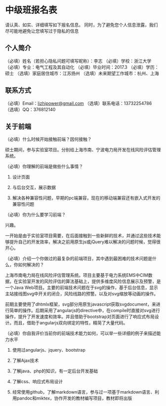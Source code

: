 # 中级班报名表

请认真、如实、详细填写如下报名信息。
同时，为了避免您个人信息泄露，我们尽可能地避免让您填写过于隐私的信息

## 个人简介

（必填）姓名（若担心隐私问题可填写昵称）：李志
（必填）学校：浙江大学
（必填）专业：电气工程及其自动化
（必填）毕业时间：2017.3
（必填）学历：硕士
（选填）家庭居住城市：江苏扬州
（选填）未来期望工作城市：杭州、上海

## 联系方式

（必填）Email：lizhipower@gmail.com
（选填）联系电话：13732254786
（选填）QQ：376812140

## 关于前端

（必填）什么时候开始接触前端？因何接触？

硕士期间，参与实验室项目。分别给上海市南、宁波电力局开发在线风险评估管理系统。

（必填）你理解的前端是做些什么事情？

1. 设计页面

2. 与后台交互，展示数据

3. 解决各种兼容性问题，早期的pc端兼容，现在的移动端兼容还有嵌入式开发的兼容性问题

（必填）你为什么要学习前端？

兴趣。

一开始是由于实验室项目需要，在后面接触到一些新鲜的技术，并通过这些技术能够提升自己的开发效率，解决之前用原生js或jQuery难以解决的问题时候，觉得很开心。

（必填）介绍一个你做过的最复杂的前端项目，其中遇到最困难的技术问题是什么，你如何解决的？

上海市南电力局在线风险评估管理系统。项目主要基于电力系统EMS中CIM数据，在实验室开发的风险评估的算法基础上，提供多维度风险信息展示及预警，是一个Java Web项目。主要的前端技术问题在于svg的操作，基于后台信息，显示主站接线图svg中开关的闭合，风险线路的预警。以及对svg缩放等动画的操作。

前期主要使用了dhtmlx框架，svg部分用原生javascript获取svgdocument，来进行简单的操作。后期采用了angularjs的directive中，在compile时直接对svg进行操作，提升了开发速度和效率。并且借助于bootstrap对页面进行了响应式布局设计。而且，借助于angularjs双向绑定的特性，精简了大量代码。

（必填）你自我评价当前你的前端技术能力如何，可以举一些详细的例子来描述能力水平

1. 使用过angularjs、jquery、bootstrap

2. 了解Ajax技术

3. 了解java、php的知识，有一定后台开发基础

4. 了解css、响应式布局设计

5. 经常使用github，了解markdown语言，参与过一项基于markdown语言、利用pandoc和miktex，协作开发的教材编写项目，教材即将出版
